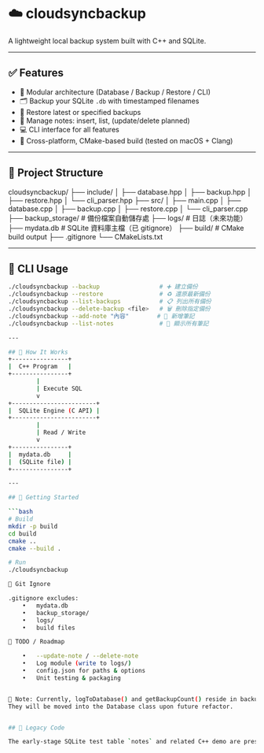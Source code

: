 # ☁️ cloudsyncbackup

A lightweight local backup system built with C++ and SQLite.

---

## ✅ Features

- 🧱 Modular architecture (Database / Backup / Restore / CLI)
- 🗂 Backup your SQLite `.db` with timestamped filenames
- 🔁 Restore latest or specified backups
- 📝 Manage notes: insert, list, (update/delete planned)
- 💻 CLI interface for all features
- 🌱 Cross-platform, CMake-based build (tested on macOS + Clang)

---

## 📁 Project Structure
cloudsyncbackup/
├── include/
│   ├── database.hpp
│   ├── backup.hpp
│   ├── restore.hpp
│   └── cli_parser.hpp
├── src/
│   ├── main.cpp
│   ├── database.cpp
│   ├── backup.cpp
│   ├── restore.cpp
│   └── cli_parser.cpp
├── backup_storage/      # 備份檔案自動儲存處
├── logs/                # 日誌（未來功能）
├── mydata.db            # SQLite 資料庫主檔（已 gitignore）
├── build/               # CMake build output
├── .gitignore
└── CMakeLists.txt

---

## 🧭 CLI Usage

```bash
./cloudsyncbackup --backup                 # ➕ 建立備份
./cloudsyncbackup --restore                # ♻️ 還原最新備份
./cloudsyncbackup --list-backups           # 📋 列出所有備份
./cloudsyncbackup --delete-backup <file>   # 🗑️ 刪除指定備份
./cloudsyncbackup --add-note "內容"        # 📝 新增筆記
./cloudsyncbackup --list-notes             # 📓 顯示所有筆記

---

## 🧪 How It Works
+----------------+
|  C++ Program   |
+----------------+
        |
        | Execute SQL
        v
+------------------------+
|  SQLite Engine (C API) |
+------------------------+
        |
        | Read / Write
        v
+----------------+
|  mydata.db     |
|  (SQLite file) |
+----------------+

---

## 🧭 Getting Started

```bash
# Build
mkdir -p build
cd build
cmake ..
cmake --build .

# Run
./cloudsyncbackup

🔐 Git Ignore

.gitignore excludes:
	•	mydata.db
	•	backup_storage/
	•	logs/
	•	build files

🧩 TODO / Roadmap

	•	--update-note / --delete-note
	•	Log module (write to logs/)
	•	config.json for paths & options
	•	Unit testing & packaging


🧠 Note: Currently, logToDatabase() and getBackupCount() reside in backup.cpp for integration testing.  
They will be moved into the Database class upon future refactor.


## 🧾 Legacy Code

The early-stage SQLite test table `notes` and related C++ demo are preserved under `/legacy` for reference and learning history.

